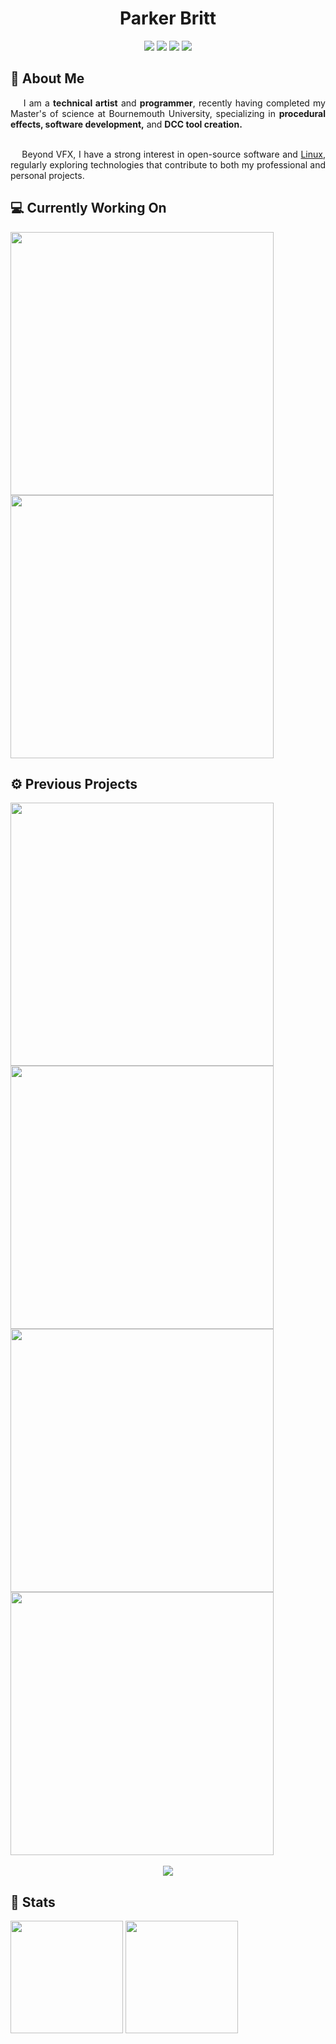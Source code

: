 <h1 align="center">Parker Britt</h1>

<div align="center">
  <a href="https://github.com/search?q=owner%3AParkerBritt+topic%3Ahoudini&type=repositories"><img src="https://cards.parkerbritt.com/badge?label=houdini&icon=houdini&color=FF4713"></a>
  <a href="https://github.com/ParkerBritt?tab=repositories&q=&type=&language=python&sort="><img src="https://cards.parkerbritt.com/badge?label=python&icon=python&color=3776AB"></a>
  <a href="https://github.com/ParkerBritt?tab=repositories&q=&type=&language=c%2B%2B&sort="><img src="https://cards.parkerbritt.com/badge?label=C%2B%2B&icon=cplusplus&color=00599C"></a>
  <a href="https://github.com/ParkerBritt/dotfiles"><img src="https://cards.parkerbritt.com/badge?label=linux&icon=linux&color=10B981"></a>

</div>


<h2>🎥 About Me</h2>
<div align="justify">
  &nbsp;&nbsp;&nbsp;&nbsp;I am a <strong>technical artist</strong> and <strong>programmer</strong>, recently having completed my Master's of science at Bournemouth University,
  specializing in <strong>procedural effects, software development,</strong> and <strong>DCC tool creation.</strong><br><br>

  &nbsp;&nbsp;&nbsp;&nbsp;Beyond VFX, I have a strong interest in open-source software and [Linux](https://github.com/ParkerBritt/dotfiles),
  regularly exploring technologies that contribute to both my professional and personal projects.
</div>

<h2>💻 Currently Working On</h2>
<div>
  <a href="https://github.com/ParkerBritt/enzo"><img align="center" width="421em" src="https://github-readme-stats.vercel.app/api/pin/?username=parkerbritt&repo=enzo&theme=tokyonight&hide_border=true&border_radius=20"/></a>
  <a href="https://github.com/ParkerBritt/maya-usd-export"><img align="center" width="421em" src="https://github-readme-stats.vercel.app/api/pin/?username=parkerbritt&repo=maya-usd-export&theme=tokyonight&hide_border=true&border_radius=20"/></a>
</div>


<h2>⚙️ Previous Projects</h2>
<div>
  <a href="https://www.therookies.co/entries/28123"><img align="center" width="421em" src="https://github.com/user-attachments/assets/0c0b427b-b0b9-41fe-9e90-f3af80012890"/></a>
  <a href="https://www.therookies.co/entries/23262"><img align="center" width="421em" src="https://github.com/user-attachments/assets/94511a8f-9839-4dbf-adb4-63fc32ed526c"/></a>
  <a href="https://github.com/ParkerBritt/cog"><img align="center" width="421em" src="https://github-readme-stats.vercel.app/api/pin/?username=parkerbritt&repo=cog&theme=tokyonight&hide_border=true&border_radius=20"/></a>
  <a href="https://github.com/ParkerBritt/houdini-attribute-connectivity"><img align="center" width="421em" src="https://github-readme-stats.vercel.app/api/pin/?username=parkerbritt&repo=houdini-attribute-connectivity&theme=tokyonight&hide_border=true&border_radius=20"/></a>
</div>

<br>
<div align="center"> 
  <a href="https://github.com/ParkerBritt?tab=repositories"><img src="https://parkerbritt.com/badge?label=more%20repos&color=1e2136"></a>
</div>



<h2>💾 Stats</h2>
<div>
    <a href="https://github.com/ParkerBritt?tab=repositories"><img height="180em" src="https://parkerbritt.com/streak-stats/?user=ParkerBritt&theme=tokyonight&hide_border=true&border_radius=20&card_width=455em"/></a>
    <a href="https://github.com/ParkerBritt?tab=repositories"><img height="180em" src="https://github-readme-stats.vercel.app/api/top-langs/?username=ParkerBritt&theme=tokyonight&show_icons=true&hide_border=true&layout=compact&border_radius=20&hide_title&card_width=386em"/></a>
</div>


